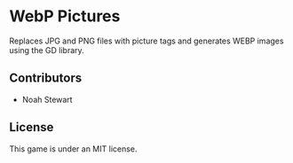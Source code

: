# WebP Pictures

Replaces JPG and PNG files with picture tags and generates WEBP images using the GD library.

## Contributors

- Noah Stewart

## License

This game is under an MIT license.